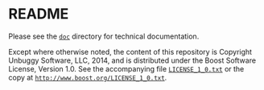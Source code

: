 # README

Please see the [`doc`][] directory for technical documentation.

Except where otherwise noted, the content of this repository is Copyright Unbuggy Software, LLC, 2014, and is distributed under the Boost Software License, Version 1.0.  See the accompanying file [`LICENSE_1_0.txt`][] or the copy at [`http://www.boost.org/LICENSE_1_0.txt`][].

[`doc`]: doc
[`LICENSE_1_0.txt`]: LICENSE_1_0.txt
[`http://www.boost.org/LICENSE_1_0.txt`]: http://www.boost.org/LICENSE_1_0.txt
